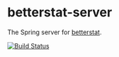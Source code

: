 # betterstat-server
The Spring server for [betterstat](https://github.com/IncPlusPlus/betterstat).

[![Build Status](https://travis-ci.com/IncPlusPlus/betterstat-server.svg?branch=master)](https://travis-ci.com/IncPlusPlus/betterstat-server)